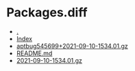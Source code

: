 Packages.diff
========================

- [.](.)
- [Index](Index)
- [aptbug545699+2021-09-10-1534.01.gz](aptbug545699+2021-09-10-1534.01.gz)
- [README.md](README.md)
- [2021-09-10-1534.01.gz](2021-09-10-1534.01.gz)
